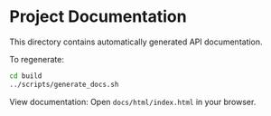 # Project Documentation

This directory contains automatically generated API documentation.

To regenerate:
```bash
cd build
../scripts/generate_docs.sh
```

View documentation: Open `docs/html/index.html` in your browser.
